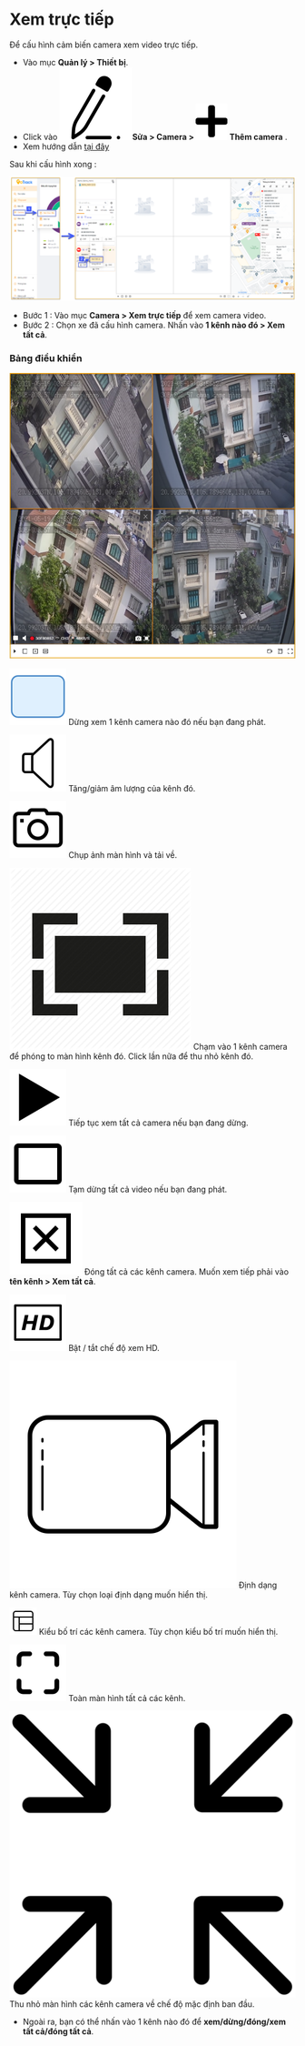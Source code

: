 # Xem trực tiếp

Để cấu hình cảm biến camera xem video trực tiếp. 
- Vào mục **Quản lý > Thiết bị**. 
- Click vào **<span class="icon-left svg-filter-serch">![Ok](/docs/assets/images/web-interface/icon/SVG/icons8-edit.svg)Sửa > Camera > <span class="icon-left svg-filter-tick">![Ok](/docs/assets/images/web-interface/icon/SVG/plus.svg) Thêm camera** .
- Xem hướng dẫn [tại đây](vi/modules/web-interface/devices/edit-device/#cameraplay) <div id="cameraplay">  


Sau khi cấu hình xong :

<span style="display:block;text-align:left">![Manage device ](/docs/assets/images/web-interface/livestream/livestream-1.png)

* Bước 1 : Vào mục **Camera > Xem trực tiếp** để xem camera video. 
* Bước 2 : Chọn xe đã cấu hình camera. Nhấn vào **1 kênh nào đó > Xem tất cả**.

### Bảng điều khiển


<span class="icon-left5">![Manage device ](/docs/assets/images/web-interface/livestream/livestream-play.png)

<span class="icon-left ">![Ok](/docs/assets/images/web-interface/icon/SVG/icons8-square.svg) Dừng xem 1 kênh camera nào đó nếu bạn đang phát.

<span class="icon-left svg-filter-info">![Ok](/docs/assets/images/web-interface/icon/SVG/icons8-sound-speaker.svg) Tăng/giảm âm lượng của kênh đó.

<span class="icon-left svg-filter-info">![Ok](/docs/assets/images/web-interface/icon/SVG/icons8-camera.svg) Chụp ảnh màn hình và tải về.

<span class="icon-left svg-filter-info">![Ok](/docs/assets/images/web-interface/icon/SVG/full-screen-icon-11.png) Chạm vào 1 kênh camera để phóng to màn hình kênh đó. Click lần nữa để thu nhỏ kênh đó.

<span class="icon-left svg-filter-info">![Ok](/docs/assets/images/web-interface/icon/SVG/icons8-play.svg) Tiếp tục xem tất cả camera nếu bạn đang dừng.

<span class="icon-left svg-filter-info">![Ok](/docs/assets/images/web-interface/icon/SVG/icons8-full-image.svg) Tạm dừng tất cả video nếu bạn đang phát.

<span class="icon-left svg-filter-info">![Ok](/docs/assets/images/web-interface/icon/SVG/icons8-close-window.svg) Đóng tất cả các kênh camera. Muốn xem tiếp phải vào **tên kênh > Xem tất cả**.

<span class="icon-left svg-filter-info">![Ok](/docs/assets/images/web-interface/icon/SVG/icons8-hd.svg) Bật / tắt chế độ xem HD.

<span class="icon-left svg-filter-info">![Ok](/docs/assets/images/web-interface/icon/SVG/icons8-video-call.svg) Định dạng kênh camera. Tùy chọn loại định dạng muốn hiển thị.

<span class="icon-left svg-filter-info">![Ok](/docs/assets/images/web-interface/icon/SVG/layout.svg) Kiểu bố trí các kênh camera. Tùy chọn kiểu bố trí muốn hiển thị.

<span class="icon-left svg-filter-info">![Ok](/docs/assets/images/web-interface/icon/SVG/icons8-full-screen.svg) Toàn màn hình tất cả các kênh.

<span class="icon-left svg-filter-info">![Ok](/docs/assets/images/web-interface/icon/SVG/full-screen-exit.svg) Thu nhỏ màn hình các kênh camera về chế độ mặc định ban đầu.

* Ngoài ra, bạn có thể nhấn vào 1 kênh nào đó để **xem/dừng/đóng/xem tất cả/đóng tất cả**.
